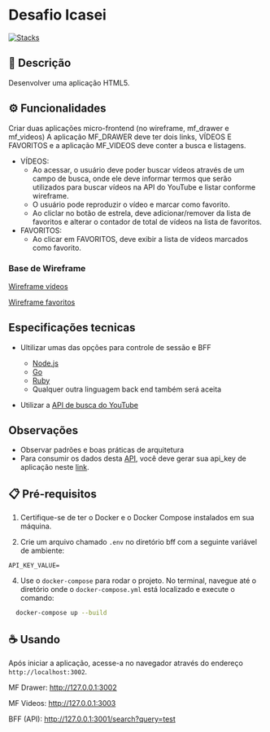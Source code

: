 # Desafio Icasei

[![Stacks](https://skillicons.dev/icons?i=js,nodejs,ts,html,css,docker,github)](https://skillicons.dev)

## 📝 Descrição

Desenvolver uma aplicação HTML5.

## ⚙️ Funcionalidades

Criar duas aplicações micro-frontend (no wireframe, mf_drawer e mf_videos)
A aplicação MF_DRAWER deve ter dois links, VÍDEOS E FAVORITOS e a aplicação MF_VIDEOS deve conter a busca e listagens.

- VÍDEOS:
  - Ao acessar, o usuário deve poder buscar vídeos através de um campo de busca, onde ele deve informar termos que serão utilizados para buscar vídeos na API do YouTube e listar conforme wireframe.
  - O usuário pode reproduzir o vídeo e marcar como favorito.
  - Ao cliclar no botão de estrela, deve adicionar/remover da lista de favoritos e alterar o contador de total de vídeos na lista de favoritos.
- FAVORITOS:
  - Ao clicar em FAVORITOS, deve exibir a lista de vídeos marcados como favorito.

### Base de Wireframe

[Wireframe vídeos](/wireframe/wireframe_videos.png)

[Wireframe favoritos](/wireframe/wireframe_favs.png)

## Especificações tecnicas

- Ultilizar umas das opções para controle de sessão e BFF

  - [Node.js](https://nodejs.org/en/)
  - [Go](https://go.dev/)
  - [Ruby](https://www.ruby-lang.org/pt/)
  - Qualquer outra linguagem back end também será aceita

- Utilizar a [API de busca do YouTube](https://developers.google.com/youtube/v3/docs/search/list)

## Observações

- Observar padrões e boas práticas de arquitetura
- Para consumir os dados desta [API](https://developers.google.com/youtube/v3/docs/search/list), você deve gerar sua api_key de aplicação neste [link](https://developers.google.com/youtube/v3/getting-started?hl=pt-br).

## 📋 Pré-requisitos

1. Certifique-se de ter o Docker e o Docker Compose instalados em sua máquina.

2. Crie um arquivo chamado `.env` no diretório bff com a seguinte variável de ambiente:

```env
API_KEY_VALUE=
```

4. Use o `docker-compose` para rodar o projeto. No terminal, navegue até o diretório onde o `docker-compose.yml` está localizado e execute o comando:

```sh
  docker-compose up --build
```

## ☕ Usando

Após iniciar a aplicação, acesse-a no navegador através do endereço `http://localhost:3002`.

MF Drawer: http://127.0.0.1:3002

MF Videos: http://127.0.0.1:3003

BFF (API): http://127.0.0.1:3001/search?query=test
